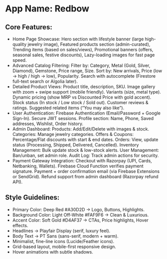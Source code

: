 # **App Name**: Redbow

## Core Features:

- Home Page Showcase: Hero section with lifestyle banner (large high-quality jewelry image), Featured products section (admin-curated), Trending items (based on sales/views), Promotional banners (offers, seasonal sales, festive discounts), Lazy-loading images for fast page speed.
- Advanced Catalog Filtering: Filter by: Category, Metal (Gold, Silver, Diamond), Gemstone, Price range, Size. Sort by: New arrivals, Price (low → high / high → low), Popularity. Search with autocomplete (Firestore full-text search or Algolia later).
- Detailed Product Views: Product title, description, SKU. Image gallery with zoom + swipe support (mobile friendly). Variants (size, metal type). Dynamic pricing (show MRP vs Discounted Price with gold accent). Stock status (In stock / Low stock / Sold out). Customer reviews & ratings. Suggested related items (“You may also like”).
- User Authentication: Firebase Authentication (Email/Password + Google Sign-In). Secure JWT sessions. Profile section: Name, Phone, Saved addresses, Wishlist, Order history.
- Admin Dashboard: Products: Add/Edit/Delete with images & stock. Categories: Manage jewelry categories. Offers & Coupons: Percentage/Flat discounts with start & end dates. Orders: View, update status (Processing, Shipped, Delivered, Cancelled). Inventory Management: Bulk update stock & low-stock alerts. User Management: Ban/unban, set admin role. Audit Log: Track admin actions for security.
- Payment Gateway Integration: Checkout with Razorpay (UPI, Cards, Netbanking, Wallets). Firebase Cloud Function verifies payment signature. Payment + order confirmation email (via Firebase Extensions or SendGrid). Refund support from admin dashboard (Razorpay refund API).

## Style Guidelines:

- Primary Color: Deep Red #A30D2D → Logo, Buttons, Highlights.
- Background Color: Light Off-White #FAF9F6 → Clean & Luxurious.
- Accent Color: Soft Gold #D4AF37 → CTAs, Price highlights, Hover effects.
- Headlines → Playfair Display (serif, luxury feel).
- Body Text → PT Sans (sans-serif, modern + warm).
- Minimalist, fine-line icons (Lucide/Feather icons).
- Grid-based layout, mobile-first responsive design.
- Hover animations with subtle shadows.